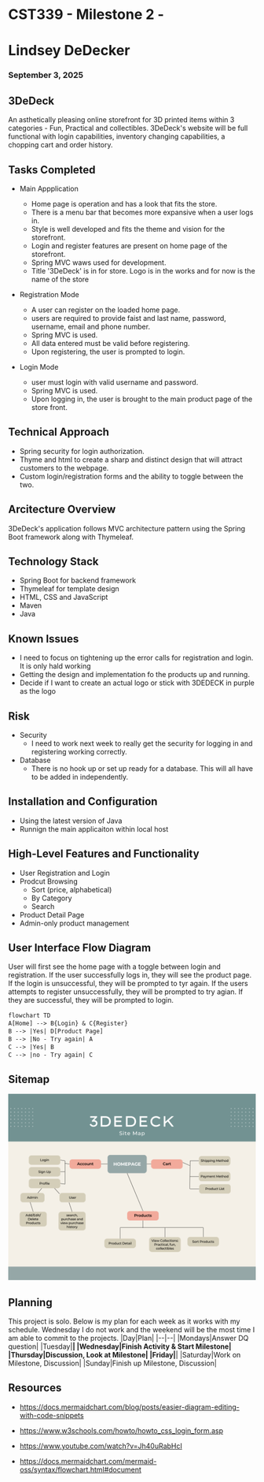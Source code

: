 # CST339 - Milestone 2 - 
# Lindsey DeDecker
### September 3, 2025

## 3DeDeck
An asthetically pleasing online storefront for 3D printed items within 3 categories - Fun, Practical and collectibles.  3DeDeck's website will be full functional with login capabilities, inventory changing capabilities, a chopping cart and order history. 

## Tasks Completed
- Main Appplication
    - Home page is operation and has a look that fits the store.
    - There is a menu bar that becomes more expansive when a user logs in. 
    - Style is well developed and fits the theme and vision for the storefront.
    - Login and register features are present on home page of the storefront. 
    - Spring MVC waws used for development.
    - Title '3DeDeck' is in for store.  Logo is in the works and for now is the name of the store

- Registration Mode
    - A user can register on the loaded home page.
    - users are required to provide faist and last name, password, username, email and phone number. 
    - Spring MVC is used.
    - All data entered must be valid before registering.
    - Upon registering, the user is prompted to login.

- Login Mode
    - user must login with valid username and password.
    - Spring MVC is used.
    - Upon logging in, the user is brought to the main product page of the store front. 

## Technical Approach
- Spring security for login authorization.
- Thyme and html to create a sharp and distinct design that will attract customers to the webpage.
- Custom login/registration forms  and the  ability to toggle between the two.

## Arcitecture Overview
3DeDeck's application follows MVC architecture pattern using the Spring Boot framework along with Thymeleaf.  

## Technology Stack
- Spring Boot for backend framework
- Thymeleaf for template design
- HTML, CSS and JavaScript
- Maven
- Java

## Known Issues
- I need to focus on tightening up the error calls for registration and login.  It is only hald working
- Getting the design and implementation fo the products up and running.
- Decide if I want to create an actual logo or stick with 3DEDECK in purple as the logo

## Risk 
- Security 
    - I need to work next week to really get the security for logging in and registering working correctly. 
- Database
    - There is no hook up or set up ready for a database.  This will all have to be added in independently. 

## Installation and Configuration
- Using the latest version of Java
- Runnign the main applicaiton within local host


## High-Level Features and Functionality
- User Registration and Login
- Prodcut Browsing
    - Sort (price, alphabetical)
    - By Category
    - Search
- Product Detail Page
- Admin-only product management

## User Interface Flow Diagram
User will first see the home page with a toggle between login and registration.  If the user successfully logs in, they will see the product page.  If the login is unsuccessful, they will  be prompted to tyr again.  If the users attempts to register unsuccessfully, they will be prompted to try agian.  If they are successful, they will be prompted to login. 

```mermaid
flowchart TD
A[Home] --> B{Login} & C{Register}
B --> |Yes| D[Product Page]
B --> |No - Try again| A
C --> |Yes| B
C --> |no - Try again| C
```

## Sitemap

![3DeDeck Sitemap](./sitemap.png)

## Planning 

This project is solo.  Below is my plan for each week as it works with my schedule.  Wednesday I do not work and the weekend will be the most time I am able to commit to the projects.
|Day|Plan|
|--|--|
|Mondays|Answer DQ question|
|Tuesday|**|
|Wednesday|Finish Activity & Start Milestone|
|Thursday|Discussion, Look at Milestone|
|Friday|**|
|Saturday|Work on Milestone, Discussion|
|Sunday|Finish up Milestone, Discussion|

## Resources

- https://docs.mermaidchart.com/blog/posts/easier-diagram-editing-with-code-snippets

- https://www.w3schools.com/howto/howto_css_login_form.asp

- https://www.youtube.com/watch?v=Jh40uRabHcI   

- https://docs.mermaidchart.com/mermaid-oss/syntax/flowchart.html#document
